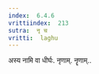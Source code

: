 ```yaml
---
index:  6.4.6
vrittiindex:  213
sutra:  नृ च
vritti:  laghu 
---
```


अस्य नामि वा धीर्घः. नृणाम्. नॄणाम्..

